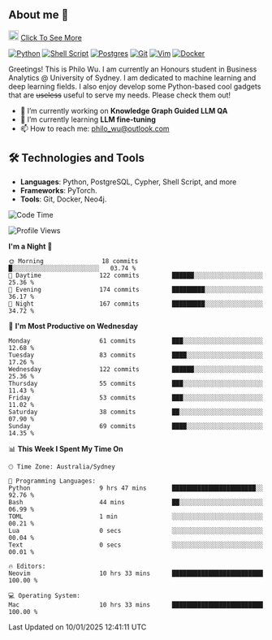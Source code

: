 ## About me 🤗

<a href="#"><img src="https://media.giphy.com/media/hvRJCLFzcasrR4ia7z/giphy.gif" width="20px" height="20px"></a> [Click To See More](https://codeboyphilo.github.io)

[![Python](https://img.shields.io/badge/python-3670A0?style=for-the-badge&logo=python&logoColor=ffdd54)](#)
[![Shell Script](https://img.shields.io/badge/shell_script-%23121011.svg?style=for-the-badge&logo=gnu-bash&logoColor=white)](#)
[![Postgres](https://img.shields.io/badge/postgres-%23316192.svg?style=for-the-badge&logo=postgresql&logoColor=white)](#)
[![Git](https://img.shields.io/badge/git-%23F05033.svg?style=for-the-badge&logo=git&logoColor=white)](#)
[![Vim](https://img.shields.io/badge/VIM-%2311AB00.svg?style=for-the-badge&logo=vim&logoColor=white)](#)
[![Docker](https://img.shields.io/badge/docker-%230db7ed.svg?style=for-the-badge&logo=docker&logoColor=white)](#)

Greetings! This is Philo Wu. I am currently an Honours student in Business Analytics \@ University of Sydney. I am dedicated to machine learning and deep learning fields. I also enjoy develop some Python-based cool gadgets that are ~~useless~~ useful to serve my needs. Please check them out!

- 🔭 I’m currently working on **Knowledge Graph Guided LLM QA**
- 🌱 I’m currently learning **LLM fine-tuning**
- 📫 How to reach me: philo_wu@outlook.com

## 🛠 Technologies and Tools
- **Languages**: Python, PostgreSQL, Cypher, Shell Script, and more
- **Frameworks**: PyTorch.
- **Tools**: Git, Docker, Neo4j.

<!--START_SECTION:waka-->
![Code Time](http://img.shields.io/badge/Code%20Time-663%20hrs%2040%20mins-blue)

![Profile Views](http://img.shields.io/badge/Profile%20Views-2-blue)

**I'm a Night 🦉** 

```text
🌞 Morning                18 commits          █░░░░░░░░░░░░░░░░░░░░░░░░   03.74 % 
🌆 Daytime                122 commits         ██████░░░░░░░░░░░░░░░░░░░   25.36 % 
🌃 Evening                174 commits         █████████░░░░░░░░░░░░░░░░   36.17 % 
🌙 Night                  167 commits         █████████░░░░░░░░░░░░░░░░   34.72 % 
```
📅 **I'm Most Productive on Wednesday** 

```text
Monday                   61 commits          ███░░░░░░░░░░░░░░░░░░░░░░   12.68 % 
Tuesday                  83 commits          ████░░░░░░░░░░░░░░░░░░░░░   17.26 % 
Wednesday                122 commits         ██████░░░░░░░░░░░░░░░░░░░   25.36 % 
Thursday                 55 commits          ███░░░░░░░░░░░░░░░░░░░░░░   11.43 % 
Friday                   53 commits          ███░░░░░░░░░░░░░░░░░░░░░░   11.02 % 
Saturday                 38 commits          ██░░░░░░░░░░░░░░░░░░░░░░░   07.90 % 
Sunday                   69 commits          ████░░░░░░░░░░░░░░░░░░░░░   14.35 % 
```


📊 **This Week I Spent My Time On** 

```text
🕑︎ Time Zone: Australia/Sydney

💬 Programming Languages: 
Python                   9 hrs 47 mins       ███████████████████████░░   92.76 % 
Bash                     44 mins             ██░░░░░░░░░░░░░░░░░░░░░░░   06.99 % 
TOML                     1 min               ░░░░░░░░░░░░░░░░░░░░░░░░░   00.21 % 
Lua                      0 secs              ░░░░░░░░░░░░░░░░░░░░░░░░░   00.04 % 
Text                     0 secs              ░░░░░░░░░░░░░░░░░░░░░░░░░   00.01 % 

🔥 Editors: 
Neovim                   10 hrs 33 mins      █████████████████████████   100.00 % 

💻 Operating System: 
Mac                      10 hrs 33 mins      █████████████████████████   100.00 % 
```


 Last Updated on 10/01/2025 12:41:11 UTC
<!--END_SECTION:waka-->
